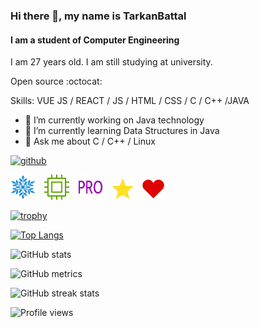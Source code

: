 ### Hi there 👋, my name is TarkanBattal
#### I am a student of Computer Engineering
I am 27 years old.
I am still studying at university.

Open source :octocat:

Skills: VUE JS / REACT / JS / HTML / CSS / C / C++ /JAVA

- 🔭 I’m currently working on Java technology 
- 🌱 I’m currently learning Data Structures in Java 
- 💬 Ask me about C / C++ / Linux 


[<img src='https://cdn.jsdelivr.net/npm/simple-icons@3.0.1/icons/github.svg' alt='github' height='40'>](https://github.com/tarkanbattal1071)  

<a href='https://archiveprogram.github.com/'><img src='https://raw.githubusercontent.com/acervenky/animated-github-badges/master/assets/acbadge.gif' width='40' height='40'></a> <a href='https://docs.github.com/en/developers'><img src='https://raw.githubusercontent.com/acervenky/animated-github-badges/master/assets/devbadge.gif' width='40' height='40'></a> <a href='https://github.com/pricing'><img src='https://raw.githubusercontent.com/acervenky/animated-github-badges/master/assets/pro.gif' width='40' height='40'></a> <a href='https://stars.github.com/'><img src='https://raw.githubusercontent.com/acervenky/animated-github-badges/master/assets/starbadge.gif' width='35' height='35'></a> <a href='https://docs.github.com/en/github/supporting-the-open-source-community-with-github-sponsors'><img src='https://raw.githubusercontent.com/acervenky/animated-github-badges/master/assets/sponsorbadge.gif' width='35' height='35'></a> 

[![trophy](https://github-profile-trophy.vercel.app/?username=tarkanbattal1071)](https://github.com/ryo-ma/github-profile-trophy)

[![Top Langs](https://github-readme-stats.vercel.app/api/top-langs/?username=tarkanbattal1071)](https://github.com/anuraghazra/github-readme-stats)

![GitHub stats](https://github-readme-stats.vercel.app/api?username=tarkanbattal1071&show_icons=true&count_private=true)  

![GitHub metrics](https://metrics.lecoq.io/tarkanbattal1071)  

![GitHub streak stats](https://streak-stats.demolab.com/?user=tarkanbattal1071)  

![Profile views](https://gpvc.arturio.dev/tarkanbattal1071)  







</td></tr></table>  

<br/>  
